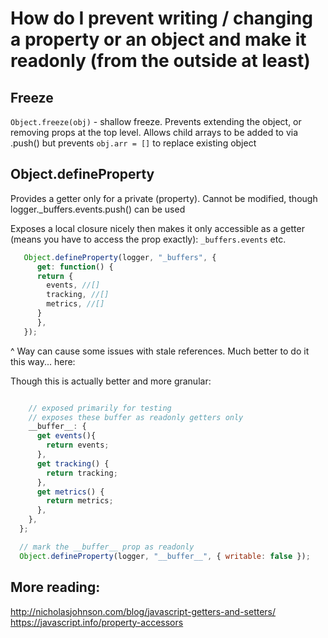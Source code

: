 # How do I prevent writing / changing a property or an object and make it readonly (from the outside at least)

## Freeze
`Object.freeze(obj)` - shallow freeze. Prevents extending the object, or removing props at the top level. Allows child arrays to be added to via .push() but prevents `obj.arr = []` to replace existing object 

## Object.defineProperty
Provides a getter only for a private (property). Cannot be modified, though logger._buffers.events.push() can be used  

Exposes a local closure nicely then makes it only accessible as a getter (means you have to access the prop exactly): `_buffers.events` etc.
```js
   Object.defineProperty(logger, "_buffers", {
      get: function() {
      return {
        events, //[]
        tracking, //[]
        metrics, //[]
      }
      },
   });

```
^ Way can cause some issues with stale references. Much better to do it this way... here:

Though this is actually better and more granular:
```js

    // exposed primarily for testing
    // exposes these buffer as readonly getters only 
    __buffer__: {
      get events(){
        return events;
      },
      get tracking() {
        return tracking;
      },
      get metrics() {
        return metrics;
      },
    },
  };

  // mark the __buffer__ prop as readonly
  Object.defineProperty(logger, "__buffer__", { writable: false });
```

## More reading:
http://nicholasjohnson.com/blog/javascript-getters-and-setters/
https://javascript.info/property-accessors
